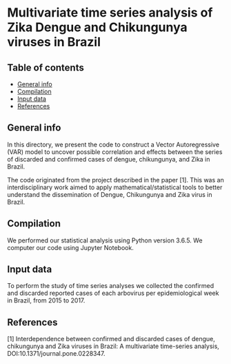 # Multivariate time series analysis of Zika Dengue and Chikungunya viruses in Brazil

## Table of contents
* [General info](#general-info)
* [Compilation](#compilation)
* [Input data](#data)
* [References](#references)

## General info
In this directory, we present the code to construct a Vector Autoregressive (VAR) model to uncover possible correlation and effects between the series of discarded and confirmed cases of dengue, chikungunya, and Zika in Brazil.

The code originated from the project described in the paper [1]. This was an interdisciplinary work aimed to apply mathematical/statistical tools to better understand the dissemination of Dengue, Chikungunya and Zika virus in Brazil. 

## Compilation
We performed our statistical analysis using Python version 3.6.5.  We computer our code using Jupyter Notebook.

## Input data

To perform the study of time series analyses we collected the confirmed and discarded reported cases of each arbovirus per epidemiological week in Brazil, from 2015 to 2017.

## References 
[1] Interdependence between confirmed and discarded cases of dengue, chikungunya and Zika viruses in Brazil: A multivariate time-series analysis, DOI:10.1371/journal.pone.0228347.
